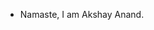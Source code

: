 - Namaste, I am Akshay Anand.


<!---
AkshayAnand2002/AkshayAnand2002 is a ✨ special ✨ repository because its `README.md` (this file) appears on your GitHub profile.
You can click the Preview link to take a look at your changes.
--->
